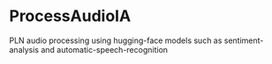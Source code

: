 # ProcessAudioIA
PLN audio processing using hugging-face models such as sentiment-analysis and automatic-speech-recognition
